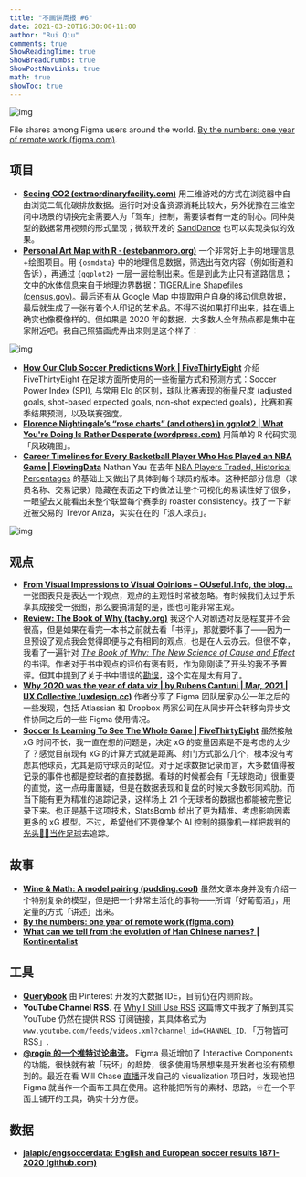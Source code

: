 ```yaml
---
title: "不画饼周报 #6"
date: 2021-03-20T16:30:00+11:00
author: "Rui Qiu"
comments: true
ShowReadingTime: true
ShowBreadCrumbs: true
ShowPostNavLinks: true
math: true
showToc: true
---
```


![img](https://images.ctfassets.net/1khq4uysbvty/1WEOG69kyTLyTPkD5q5rYt/44a2d3aedb3837333c1d4fe71f55c3cb/global_collaboration_map.png?&w=736)

File shares among Figma users around the world. [By the numbers: one year of remote work (figma.com)](https://www.figma.com/blog/by-the-numbers-one-year-of-remote-work/).

## 项目
- **[Seeing CO2 (extraordinaryfacility.com)](https://www.extraordinaryfacility.com/seeing-co2/)** 用三维游戏的方式在浏览器中自由浏览二氧化碳排放数据。运行时对设备资源消耗比较大，另外犹豫在三维空间中场景的切换完全需要人为「驾车」控制，需要读者有一定的耐心。同种类型的数据常用视频的形式呈现；微软开发的 [SandDance](https://github.com/microsoft/SandDance) 也可以实现类似的效果。
- **[Personal Art Map with R · (estebanmoro.org)](http://estebanmoro.org/post/2020-10-19-personal-art-map-with-r/)** 一个非常好上手的地理信息+绘图项目。用 `{osmdata}` 中的地理信息数据，筛选出有效内容（例如街道和告诉），再通过 `{ggplot2}` 一层一层绘制出来。但是到此为止只有道路信息；文中的水体信息来自于地理边界数据：[TIGER/Line Shapefiles (census.gov)](https://www.census.gov/geographies/mapping-files/time-series/geo/tiger-line-file.html)。最后还有从 Google Map 中提取用户自身的移动信息数据，最后就生成了一张有着个人印记的艺术品。不得不说如果打印出来，挂在墙上确实也像模像样的。但如果是 2020 年的数据，大多数人全年热点都是集中在家附近吧。我自己照猫画虎弄出来则是这个样子：

![img](https://user-images.githubusercontent.com/4172477/111149872-89257000-85e1-11eb-885f-c4295e1e05ae.png)

- **[How Our Club Soccer Predictions Work | FiveThirtyEight](https://fivethirtyeight.com/methodology/how-our-club-soccer-predictions-work/)** 介绍 FiveThirtyEight 在足球方面所使用的一些衡量方式和预测方式：Soccer Power Index (SPI), 与常用 Elo 的区别，球队比赛表现的衡量尺度 (adjusted goals, shot-based expected goals, non-shot expected goals)，比赛和赛季结果预测，以及联赛强度。
- **[Florence Nightingale’s “rose charts” (and others) in ggplot2 | What You're Doing Is Rather Desperate (wordpress.com)](https://nsaunders.wordpress.com/2021/03/16/florence-nightingales-rose-charts-and-others-in-ggplot2/)** 用简单的 R 代码实现「风玫瑰图」。
- **[Career Timelines for Every Basketball Player Who Has Played an NBA Game | FlowingData](https://flowingdata.com/2021/03/19/career-timelines-for-every-basketball-player-who-has-played-an-nba-game/)** Nathan Yau 在去年 [NBA Players Traded, Historical Percentages](https://flowingdata.com/2020/12/09/nba-players-traded-historical-percentages/) 的基础上又做出了具体到每个球员的版本。这种把部分信息（球员名称、交易记录）隐藏在表面之下的做法让整个可视化的易读性好了很多，一眼望去又能看出来整个联盟每个赛季的 roaster consistency。找了一下新近被交易的 Trevor Ariza，实实在在的「浪人球员」。

![img](/image/nopie/6/nba-trading.png)

## 观点
- **[From Visual Impressions to Visual Opinions – OUseful.Info, the blog…](https://blog.ouseful.info/2021/03/12/from-visual-impressions-to-visual-opinions/)** 一张图表只是表达一个观点，观点的主观性时常被忽略。有时候我们太过于乐享其成接受一张图，那么要搞清楚的是，图也可能非常主观。
- **[Review: The Book of Why (tachy.org)](https://tachy.org/posts/book-of-why/)** 我这个人对剧透对反感程度并不会很高，但是如果在看完一本书之前就去看「书评」，那就要坏事了——因为一旦预设了观点我会觉得即便与之有相同的观点，也是在人云亦云。但很不幸，我看了一遍针对 *[The Book of Why: The New Science of Cause and Effect](https://www.goodreads.com/book/show/41081358-the-book-of-why)* 的书评。作者对于书中观点的评价有褒有贬，作为刚刚读了开头的我不予置评。但其中提到了关于书中错误的[勘误](http://bayes.cs.ucla.edu/WHY/errata-pages-PearlMackenzie_BookofWhy_Final.pdf)，这个实在是太有用了。
- **[Why 2020 was the year of data viz | by Rubens Cantuni | Mar, 2021 | UX Collective (uxdesign.cc)](https://uxdesign.cc/why-2020-was-the-year-of-data-viz-ee06a807f5ae)** 作者分享了 Figma 团队居家办公一年之后的一些发现，包括 Atlassian 和 Dropbox 两家公司在从同步开会转移向异步文件协同之后的一些 Figma 使用情况。
- **[Soccer Is Learning To See The Whole Game | FiveThirtyEight](https://fivethirtyeight.com/features/soccer-is-learning-to-see-the-whole-game/)** 虽然接触 xG 时间不长，我一直在想的问题是，决定 xG 的变量因素是不是考虑的太少了？感觉目前现有 xG 的计算方式就是距离、射门方式那么几个，根本没有考虑其他球员，尤其是防守球员的站位。对于足球数据记录而言，大多数值得被记录的事件也都是控球者的直接数据。看球的时候都会有「无球跑动」很重要的直觉，这一点毋庸置疑，但是在数据表现和复盘的时候大多数形同鸡肋。而当下能有更为精准的追踪记录，这样场上 21 个无球者的数据也都能被完整记录下来。也正是基于这项技术，StatsBomb 给出了更为精准、考虑影响因素更多的 xG 模型。不过，希望他们不要像某个 AI 控制的摄像机一样把裁判的[光头👨‍🦲当作足球](https://www.theverge.com/tldr/2020/11/3/21547392/ai-camera-operator-football-bald-head-soccer-mistakes)去追踪。

## 故事

- **[Wine & Math: A model pairing (pudding.cool)](https://pudding.cool/2021/03/wine-model/)** 虽然文章本身并没有介绍一个特别复杂的模型，但是把一个非常生活化的事物——所谓「好葡萄酒」，用定量的方式「讲述」出来。
- **[By the numbers: one year of remote work (figma.com)](https://www.figma.com/blog/by-the-numbers-one-year-of-remote-work/)**
- **[What can we tell from the evolution of Han Chinese names? | Kontinentalist](https://kontinentalist.com/stories/a-cultural-history-of-han-chinese-names-for-girls-and-boys-in-china)**

## 工具

- **[Querybook](https://www.querybook.org/)** 由 Pinterest 开发的大数据 IDE，目前仍在内测阶段。
- **YouTube Channel RSS**.  在 [Why I Still Use RSS](https://atthis.link/blog/2021/rss.html) 这篇博文中我才了解到其实 YouTube 仍然在提供 RSS 订阅链接，其具体格式为 `www.youtube.com/feeds/videos.xml?channel_id=CHANNEL_ID`. 「万物皆可 RSS」.
- **[@rogie 的一个推特讨论串流](https://twitter.com/rogie/status/1366506054608056320?s=12)。** Figma 最近增加了 Interactive Components 的功能，很快就有被「玩坏」的趋势，很多使用场景想来是开发者也没有预想到的。最近在看 Will Chase [直播](https://www.youtube.com/watch?v=_NNTSj9PbfU)开发自己的 visualization 项目时，发现他把 Figma 就当作一个画布工具在使用。这种能把所有的素材、思路，♾️在一个平面上铺开的工具，确实十分方便。

## 数据

- **[jalapic/engsoccerdata: English and European soccer results 1871-2020 (github.com)](https://github.com/jalapic/engsoccerdata)**
